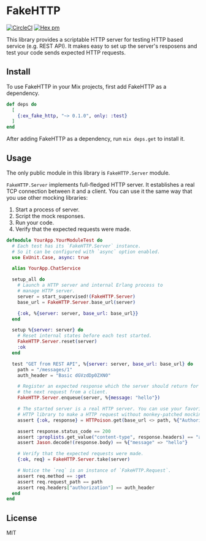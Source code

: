 # FakeHTTP

[![CircleCI](https://circleci.com/gh/ishikawa/ex_fake_http.svg?style=shield)](https://circleci.com/gh/ishikawa/ex_fake_http)
[![Hex pm](http://img.shields.io/hexpm/v/ex_fake_http.svg?style=flat)](https://hex.pm/packages/ex_fake_http)

This library provides a scriptable HTTP server for testing HTTP based service (e.g. REST API). It makes easy to set up the server's resposens and test your code sends expected HTTP requests.

## Install

To use FakeHTTP in your Mix projects, first add FakeHTTP as a dependency.

```elixir
def deps do
  [
    {:ex_fake_http, "~> 0.1.0", only: :test}
  ]
end
```

After adding FakeHTTP as a dependency, run `mix deps.get` to install it.

## Usage

The only public module in this library is `FakeHTTP.Server` module.

`FakeHTTP.Server` implements full-fledged HTTP server. It establishes a real TCP
connection between it and a client. You can use it the same way that you use
other mocking libraries:

1. Start a process of server.
2. Script the mock responses.
3. Run your code.
4. Verify that the expected requests were made.

```elixir
defmodule YourApp.YourModuleTest do
  # Each test has its `FakeHTTP.Server` instance.
  # So it can be configured with `async` option enabled.
  use ExUnit.Case, async: true

  alias YourApp.ChatService

  setup_all do
    # Launch a HTTP server and internal Erlang process to
    # manage HTTP server.
    server = start_supervised!(FakeHTTP.Server)
    base_url = FakeHTTP.Server.base_url(server)

    {:ok, %{server: server, base_url: base_url}}
  end

  setup %{server: server} do
    # Reset internal states before each test started.
    FakeHTTP.Server.reset(server)
    :ok
  end

  test "GET from REST API", %{server: server, base_url: base_url} do
    path = "/messages/1"
    auth_header = "Basic dGVzdDp0ZXN0"

    # Register an expected response which the server should return for
    # the next request from a client.
    FakeHTTP.Server.enqueue(server, %{message: "hello"})

    # The started server is a real HTTP server. You can use your favorite
    # HTTP library to make a HTTP request without monkey-patched mocking.
    assert {:ok, response} = HTTPoison.get(base_url <> path, %{"Authorization" => auth_header})

    assert response.status_code == 200
    assert :proplists.get_value("content-type", response.headers) == "application/json"
    assert Jason.decode!(response.body) == %{"message" => "hello"}

    # Verify that the expected requests were made.
    {:ok, req} = FakeHTTP.Server.take(server)

    # Notice the `req` is an instance of `FakeHTTP.Request`.
    assert req.method == :get
    assert req.request_path == path
    assert req.headers["authorization"] == auth_header
  end
end
```

## License

MIT
